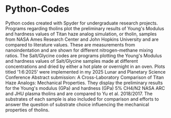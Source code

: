 # Python-Codes
Python codes created with Spyder for undergraduate research projects. Programs regarding tholins plot the preliminary results of Young's Modulus and hardness values of Titan haze analog simulation, or tholin, samples from NASA Ames Research Center and John Hopkins University and are compared to literature values. These are measurements from nanoindentation and are shown for different nitrogen-methane mixing ratios. The Salt/Glycine codes are programs plotting the Young's Modulus and hardness values of Salt/Glycine samples made at different concentrations and dried by either a hot plate or overnight in an oven. Plots titled '1:6:2025' were implemented in my 2025 Lunar and Planetary Science Conference Abstract submission: A Cross-Laboratory Comparison of Titan Haze Analogs: Mechanical Properties. They display the preliminary results for the Young's modulus (GPa) and hardness (GPa) 5% CH4/N2 NASA ARC and JHU plasma tholins and are compared to Yu et al. 2018/2017. The substrates of each sample is also included for comparison and efforts to answer the question of substrate choice influencing the mechanical properties of tholins.
